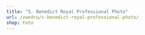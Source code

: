 ```yaml
---
title: "S. Benedict Royal Professional Photo"
url: /zwedru/s-benedict-royal-professional-photo/
shop: Foto
---
```

